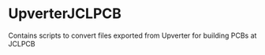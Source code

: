 # UpverterJCLPCB
Contains scripts to convert files exported from Upverter for building PCBs at JCLPCB
